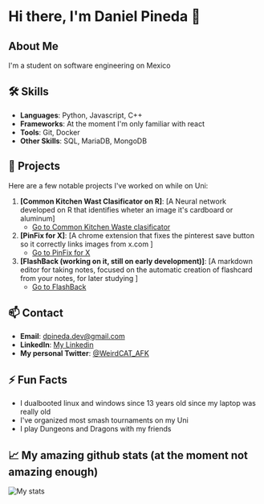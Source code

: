 # Hi there, I'm Daniel Pineda 👋

## About Me

I'm a student on software engineering on Mexico

## 🛠️ Skills

- **Languages**: Python, Javascript, C++
- **Frameworks**: At the moment I'm only familiar with react
- **Tools**: Git, Docker
- **Other Skills**: SQL, MariaDB, MongoDB

## 🌟 Projects

Here are a few notable projects I've worked on while on Uni:

1. **[Common Kitchen Wast Clasificator on R]**: [A Neural network developed on R that identifies wheter an image it's cardboard or aluminum]
   - [Go to Common Kitchen Waste clasificator](https://github.com/dpinedaDev/R_commonKitchenWasteClasificator)
2. **[PinFix for X]**: [A chrome extension that fixes the pinterest save button so it correctly links images from x.com ]
   - [Go to PinFix for X](https://github.com/dpinedaDev/PinFix)
3. **[FlashBack (working on it, still on early development)]**: [A markdown editor for taking notes, focused on the automatic creation of flashcard from your notes, for later studying ]
   - [Go to FlashBack](https://github.com/dpinedaDev/Flashback)

## 📫 Contact

- **Email**: dpineda.dev@gmail.com
- **LinkedIn**: [My Linkedin](https://www.linkedin.com/in/daniel-pineda-torres-64a5a4314/)
- **My personal Twitter**: [@WeirdCAT_AFK](https://x.com/WeirdCat_AFK)

## ⚡ Fun Facts

- I dualbooted linux and windows since 13 years old since my laptop was really old
- I've organized most smash tournaments on my Uni
- I play Dungeons and Dragons with my friends

## 📈 My amazing github stats (at the moment not amazing enough)

![My stats](https://github-readme-stats.vercel.app/api?username=dpinedaDev&show_icons=true&theme=radical)
